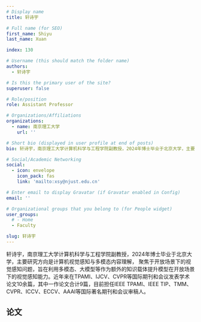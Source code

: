 ```yaml
---
# Display name
title: 轩诗宇

# Full name (for SEO)
first_name: Shiyu
last_name: Xuan

index: 130

# Username (this should match the folder name)
authors:
  - 轩诗宇

# Is this the primary user of the site?
superuser: false

# Role/position
role: Assistant Professor

# Organizations/Affiliations
organizations:
  - name: 南京理工大学
    url: ''

# Short bio (displayed in user profile at end of posts)
bio: 轩诗宇，南京理工大学计算机科学与工程学院副教授，2024年博士毕业于北京大学，主要研究方向是计算机视觉感知与多模态内容理解， 聚焦于开放场景下的视觉感知问题，旨在利用多模态、大模型等作为额外的知识载体提升模型在开放场景下的视觉感知能力。近年来在TPAMI、IJCV、CVPR等国际期刊和会议发表学术论文10余篇，其中一作论文合计9篇，目前担任IEEE TPAMI、IEEE TIP、TMM、CVPR、ICCV、ECCV、AAAI等国际著名期刊和会议审稿人。

# Social/Academic Networking
social:
  - icon: envelope
    icon_pack: fas
    link: 'mailto:xsy@njust.edu.cn'

# Enter email to display Gravatar (if Gravatar enabled in Config)
email: ''

# Organizational groups that you belong to (for People widget)
user_groups:
  # - Home
  - Faculty

slug: 轩诗宇
---
```


轩诗宇，南京理工大学计算机科学与工程学院副教授，2024年博士毕业于北京大学，主要研究方向是计算机视觉感知与多模态内容理解， 聚焦于开放场景下的视觉感知问题，旨在利用多模态、大模型等作为额外的知识载体提升模型在开放场景下的视觉感知能力。近年来在TPAMI、IJCV、CVPR等国际期刊和会议发表学术论文10余篇，其中一作论文合计9篇，目前担任IEEE TPAMI、IEEE TIP、TMM、CVPR、ICCV、ECCV、AAAI等国际著名期刊和会议审稿人。

## 论文

